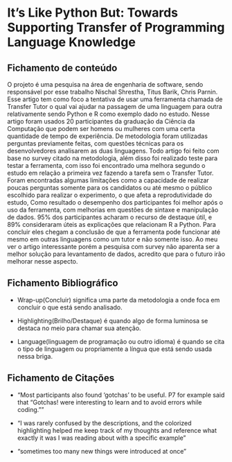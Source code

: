 # It’s Like Python But: Towards Supporting Transfer of Programming Language Knowledge


## Fichamento de conteúdo

O projeto é uma pesquisa na área de engenharia de software, sendo responsável por esse trabalho Nischal Shrestha, Titus Barik, Chris Parnin. Esse artigo tem como foco a tentativa de usar uma ferramenta chamada de Transfer Tutor o qual vai ajudar na passagem de uma linguagem para outra relativamente sendo Python e R como exemplo dado no estudo. Nesse artigo foram usados 20 participantes da graduação da Ciência da Computação que podem ser homens ou mulheres com uma certa quantidade de tempo de experiência. De metodologia foram utilizadas perguntas previamente feitas, com questões técnicas para os desenvolvedores analisarem as duas linguagens. Todo artigo foi feito com base no survey citado na metodologia, além disso foi realizado teste para testar a ferramenta, com isso foi encontrado uma melhora segundo o estudo em relação a primeira vez fazendo a tarefa sem o Transfer Tutor. Foram encontradas algumas limitações como a capacidade de realizar poucas perguntas somente para os candidatos ou até mesmo o público escolhido para realizar o experimento, o que afeta a reprodutividade do estudo, Como resultado o desempenho dos participantes foi melhor após o uso da ferramenta, com melhorias em questões de sintaxe e manipulação de dados. 95% dos participantes acharam o recurso de destaque útil, e 89% consideraram úteis as explicações que relacionam R a Python. Para concluir  eles chegam a conclusão de que a ferramenta pode funcionar até mesmo em outras linguagens como um tutor e não somente isso. Ao meu ver o artigo interessante porém a pesquisa com survey não aparenta ser a melhor solução para levantamento de dados, acredito que para o futuro irão melhorar nesse aspecto.


## Fichamento Bibliográfico

* Wrap-up(Concluir) significa uma parte da metodologia a onde foca em concluir o que está sendo analisado.

* Highlighting(Brilho/Destaque) é quando algo de forma luminosa se destaca no meio para chamar sua atenção.

* Language(linguagem de programação ou outro idioma) é quando se cita o tipo de linguagem ou propriamente a língua que está sendo usada nessa briga.



## Fichamento de Citações

* “Most participants also found ‘gotchas’ to be useful. P7 for example said that “Gotchas! were interesting to learn and to avoid errors while coding.””

* “I was rarely confused by the descriptions, and the colorized highlighting helped me keep track of my thoughts and reference what exactly it was I was reading about with a specific example”

* “sometimes too many new things were introduced at once” 


